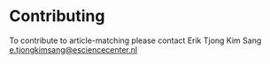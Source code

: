 Contributing
============

To contribute to article-matching please contact Erik Tjong Kim Sang <e.tjongkimsang@esciencecenter.nl>


